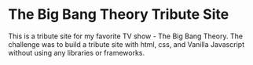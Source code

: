 # The Big Bang Theory Tribute Site

This is a tribute site for my favorite TV show - The Big Bang Theory. The challenge was to build a tribute site with html, css, and Vanilla Javascript without using any libraries or frameworks.
